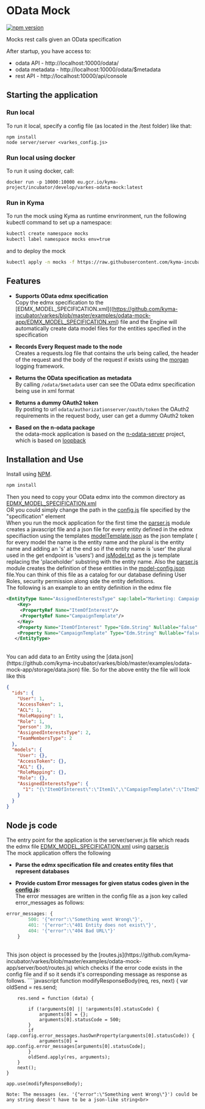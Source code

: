 # OData Mock
[![npm version](https://badge.fury.io/js/varkes-odata-mock.svg)](https://badge.fury.io/js/varkes-odata-mock)

Mocks rest calls given an OData specification

After startup, you have access to:
- odata API - http://localhost:10000/odata/
- odata metadata - http://localhost:10000/odata/$metadata
- rest API - http://localhost:10000/api/console

## Starting the application

### Run local

To run it local, specify a config file (as located in the /test folder) like that:
```
npm install
node server/server <varkes_config.js>
```

### Run local using docker

To run it using docker, call:
```
docker run -p 10000:10000 eu.gcr.io/kyma-project/incubator/develop/varkes-odata-mock:latest
```

### Run in Kyma

To run the mock using Kyma as runtime envrironment, run the following kubectl command to set up a namespace:

```bash
kubectl create namespace mocks
kubectl label namespace mocks env=true
```

and to deploy the mock
```bash
kubectl apply -n mocks -f https://raw.githubusercontent.com/kyma-incubator/varkes/master/odata-mock/deployment/deployment.yaml
```

## Features

- **Supports OData edmx specification** <br>
Copy the edmx specification to the [EDMX_MODEL_SPECIFICATION.xml]((https://github.com/kyma-incubator/varkes/blob/master/examples/odata-mock-app/EDMX_MODEL_SPECIFICATION.xml) file and the Engine will automatically create data model files for the entities specified in the specification

- **Records Every Request made to the node** <br>
Creates a requests.log file that contains the urls being called, the header of the request and the body of the request if exists using the [morgan](https://www.npmjs.com/package/morgan) logging framework.

- **Returns the OData specification as metadata** <br>
By calling `/odata/$metadata` user can see the OData edmx specification being use in xml format

- **Returns a dummy OAuth2 token** <br>
By posting to url `odata/authorizationserver/oauth/token` the OAuth2 requirements in the request body, user can get a dummy OAuth2 token

- **Based on the n-odata package** <br>
the odata-mock application is based on the [n-odata-server](https://github.com/htammen/n-odata-server) project, which is based on [loopback](https://loopback.io/) 

## Installation and Use

Install using [NPM](https://docs.npmjs.com/getting-started/what-is-npm).

````bash
npm install
````
Then you need to copy your OData edmx into the common directory as [EDMX_MODEL_SPECIFICATION.xml](https://github.com/kyma-incubator/varkes/blob/master/examples/odata-mock-app/EDMX_MODEL_SPECIFICATION.xml)<br>
OR you could simply change the path in the [config.js](https://github.com/kyma-incubator/varkes/blob/master/examples/odata-mock-app/config.js) file specified by the "specification" element
<br>
When you run the mock application for the first time the [parser.js](https://github.com/kyma-incubator/varkes/blob/master/examples/odata-mock-app/common/utility/parser.js) module creates a javascript file and a json file for every entity defined in the edmx specifiaction using the templates [modelTemplate.json](https://github.com/kyma-incubator/varkes/blob/master/examples/odata-mock-app/common/models/modelTemplate.json) as the json template ( for every model the name is the entity name and the plural is the entity name and adding an 's' at the end so if the entity name is 'user' the plural used in the get endpoint is 'users') and [jsModel.txt](https://github.com/kyma-incubator/varkes/blob/master/examples/odata-mock-app/common/models/jsModel.txt) as the js template replacing the 'placeholder' substring with the entity name.
Also the  [parser.js](https://github.com/kyma-incubator/varkes/blob/master/examples/odata-mock-app/common/utility/parser.js) module creates the definition of these entities in the [model-config.json](https://github.com/kyma-incubator/varkes/blob/master/examples/odata-mock-app/server/model-config.json) file.You can think of this file as a catalog for our database defining User Roles, security permission along side the entity definitions.
<br>
The following is an example to an entity definition in the edmx file

````xml
<EntityType Name="AssignedInterestsType" sap:label="Marketing: Campaign Template-Interest" sap:content-version="1">
    <Key>
     <PropertyRef Name="ItemOfInterest"/>
     <PropertyRef Name="CampaignTemplate"/>
    </Key>
    <Property Name="ItemOfInterest" Type="Edm.String" Nullable="false" MaxLength="40" sap:display-format="UpperCase" sap:label="Item of Interest"/>
    <Property Name="CampaignTemplate" Type="Edm.String" Nullable="false" MaxLength="10" sap:display-format="UpperCase" sap:label="Campaign ID"/>
   </EntityType>
````
<br>
You can add data to an Entity using the [data.json](https://github.com/kyma-incubator/varkes/blob/master/examples/odata-mock-app/storage/data.json) file. So for the above entity the file will look like this

````json
{
  "ids": {
    "User": 1,
    "AccessToken": 1,
    "ACL": 1,
    "RoleMapping": 1,
    "Role": 1,
    "person": 39,
    "AssignedInterestsType": 2,
    "TeamMembersType": 2
  },
  "models": {
    "User": {},
    "AccessToken": {},
    "ACL": {},
    "RoleMapping": {},
    "Role": {},
    "AssignedInterestsType": {
      "1": "{\"ItemOfInterest\":\"Item1\",\"CampaignTemplate\":\"Item2\",\"id\":1}"
    }
  }
}
````


Node js code
--------------------------

The entry point for the application is the server/server.js file which reads the edmx file [EDMX_MODEL_SPECIFICATION.xml](https://github.com/kyma-incubator/varkes/blob/master/examples/odata-mock-app/EDMX_MODEL_SPECIFICATION.xml) using [parser.js](https://github.com/kyma-incubator/varkes/blob/master/examples/odata-mock-app/common/utility/parser.js)
<br>
The mock application offers the following
- **Parse the edmx specification file and creates entity files that represent databases** <br>

- **Provide custom Error messages for given status codes given in the [config.js](https://github.com/kyma-incubator/varkes/blob/master/examples/odata-mock-app/config.js):** <br>
The error messages are written in the config file as a json key called error_messages as follows:<br>

````javascript
error_messages: {
        500: '{"error":\"Something went Wrong\"}',
        401: '{"error":\"401 Entity does not exist\"}',
        404: '{"error":\"404 Bad URL\"}'
    }
````
<br>
This json object is processed by the [routes.js](https://github.com/kyma-incubator/varkes/blob/master/examples/odata-mock-app/server/boot/routes.js) which checks if the error code exists in the config file and if so it sends it's corresponding message as response as follows.
````javascript
 function modifyResponseBody(req, res, next) {
        var oldSend = res.send;

        res.send = function (data) {

            if (!arguments[0] || !arguments[0].statusCode) {
                arguments[0] = {};
                arguments[0].statusCode = 500;
            }
            if (app.config.error_messages.hasOwnProperty(arguments[0].statusCode)) {
                arguments[0] = app.config.error_messages[arguments[0].statusCode];
            }
            oldSend.apply(res, arguments);
        }
        next();
    }

    app.use(modifyResponseBody);
````
Note: The messages (ex. '{"error":\"Something went Wrong\"}') could be any string doesn't have to be a json-like string<br>


